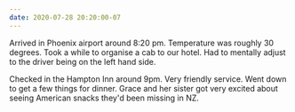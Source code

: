 ```yaml
---
date: 2020-07-28 20:20:00-07
---
```

Arrived in Phoenix airport around 8:20 pm. Temperature was roughly 30 degrees. Took a while to organise a cab to our hotel. Had to mentally adjust to the driver being on the left hand side.

Checked in the Hampton Inn around 9pm. Very friendly service. Went down to get a few things for dinner. Grace and her sister got very excited about seeing American snacks they'd been missing in NZ.